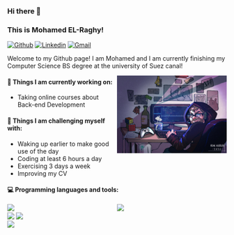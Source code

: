 <!--
**mohamedelraghy/mohamedelraghy** is a ✨ _special_ ✨ repository because its `README.md` (this file) appears on your GitHub profile.

Here are some ideas to get you started:

- 🔭 I’m currently working on ...
- 🌱 I’m currently learning ...
- 👯 I’m looking to collaborate on ...
- 🤔 I’m looking for help with ...
- 💬 Ask me about ...
- 📫 How to reach me: ...
- 😄 Pronouns: ...
- ⚡ Fun fact: ...
-->

<!-- <div align="center">

### Hi, i'm Mohamed 👋 👨‍💻 
:octocat:

<!-- ![counter](https://en4u5rphp26v6e8.m.pipedream.net)

![Most Active GitHub User Rank](https://enksdv5x6tt42mz.m.pipedream.net) -->

<!-- </div>

~~- 🔭 I’m currently working on Graduation Project 👨‍🎓~~
- 🤔 I’m looking for help with Payment Gatways

<div align="center">

[![Mohamed's github stats](https://github-readme-stats.vercel.app/api?username=mohamedelraghy&count_private=true&show_icons=true&theme=radical)](https://github.com/anuraghazra/github-readme-stats) -->

### Hi there 👋 
### This is Mohamed EL-Raghy!

[![Github](https://img.shields.io/badge/-Github-000?style=flat&logo=Github&logoColor=white)](https://github.com/mohamedelraghy)
[![Linkedin](https://img.shields.io/badge/-LinkedIn-blue?style=flat&logo=Linkedin&logoColor=white)](https://www.linkedin.com/in/mohamed-el-raghy/)
[![Gmail](https://img.shields.io/badge/-Gmail-c14438?style=flat&logo=Gmail&logoColor=white)](mailto:elraghy8@gmail.com)

Welcome to my Github page! I am Mohamed and I am currently finishing my Computer Science BS degree at the university of Suez canal!  

<img align="right" alt="img" src="https://github.com/mohamedelraghy/mohamedelraghy/blob/master/cover_image.jpg" width="50%" height="auto" />


#### 🌱 Things I am currently working on:   
- Taking online courses about Back-end Development 

#### :muscle: Things I am challenging myself with:
- Waking up earlier to make good use of the day
- Coding at least 6 hours a day
- Exercising 3 days a week
- Improving my CV

#### :computer: Programming languages and tools: 
<p>
	<img width="50%" align="right" src="https://github-readme-stats.vercel.app/api?username=mohamedelraghy&show_icons=true&hide_border=true" />


<code><img width="10%" src="https://www.vectorlogo.zone/logos/python/python-ar21.svg"></code>
<br />
<code><img width="10%" src="https://www.vectorlogo.zone/logos/mysql/mysql-ar21.svg"></code>
<code><img width="10%" src="https://www.vectorlogo.zone/logos/mongodb/mongodb-ar21.svg"></code>
<br />
<code><img width="10%" src="https://www.vectorlogo.zone/logos/git-scm/git-scm-ar21.svg"></code>
</p>